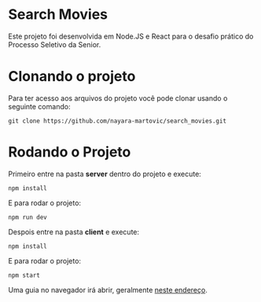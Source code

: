 # Search Movies

Este projeto foi desenvolvida em Node.JS e React para o desafio prático do Processo Seletivo da Senior.

# Clonando o projeto

Para ter acesso aos arquivos do projeto você pode clonar usando o seguinte comando:

```
git clone https://github.com/nayara-martovic/search_movies.git
```

# Rodando o Projeto

Primeiro entre na pasta **server** dentro do projeto e execute:
```
npm install
```

E para rodar o projeto:
```
npm run dev
```

Despois entre na pasta **client** e execute:
```
npm install
```

E para rodar o projeto:
```
npm start
```

Uma guia no navegador irá abrir, geralmente [neste endereço](http://localhost:3000/).